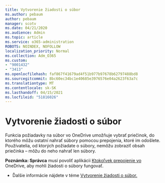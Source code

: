 ```yaml
---
title: Vytvorenie žiadosti o súbor
ms.author: pebaum
author: pebaum
manager: scotv
ms.date: 04/21/2020
ms.audience: Admin
ms.topic: article
ms.service: o365-administration
ROBOTS: NOINDEX, NOFOLLOW
localization_priority: Normal
ms.collection: Adm_O365
ms.custom:
- "9001432"
- "3413"
ms.openlocfilehash: faf867f41679ad4f51b977b97678b62797488bd8
ms.sourcegitcommit: 8bc60ec34bc1e40685e3976576e04a2623f63a7c
ms.translationtype: MT
ms.contentlocale: sk-SK
ms.lasthandoff: 04/15/2021
ms.locfileid: "51816026"
---
```

# <a name="how-to-create-a-file-request"></a>Vytvorenie žiadosti o súbor

Funkcia požiadavky na súbor vo OneDrive umožňuje vybrať priečinok, do ktorého môžu ostatní nahrať súbory pomocou prepojenia, ktoré im odošlete. Používatelia, od ktorých požiadate o súbory, nemôžu zobraziť obsah priečinka – môžu do neho nahrať len súbory.

**Poznámka: Správca** musí povoliť aplikácii [Ktokoľvek prepojenie vo](https://docs.microsoft.com/sharepoint/turn-external-sharing-on-or-off) OneDrive, aby mohli žiadosti o súbory fungovať.

- Ďalšie informácie nájdete v téme [Vytvorenie žiadosti o súbor.](https://support.office.com/article/create-a-file-request-f54aa7f8-2589-4421-b351-d415fc3b83af)
